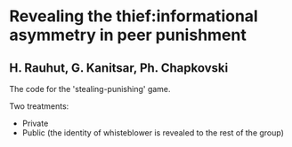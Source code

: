 # Revealing the thief:informational asymmetry in peer punishment
## H. Rauhut, G. Kanitsar, Ph. Chapkovski

The code for the 'stealing-punishing' game.

Two treatments:
- Private
- Public (the identity of whisteblower is revealed to the rest of the group)


